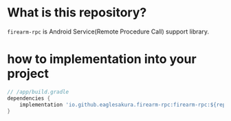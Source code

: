 # What is this repository?

`firearm-rpc` is Android Service(Remote Procedure Call) support library.

# how to implementation into your project

```groovy
// /app/build.gradle
dependencies {
    implementation 'io.github.eaglesakura.firearm-rpc:firearm-rpc:${replace version}'
}
```
